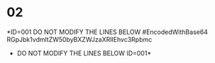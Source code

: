 # 02

*ID=001 DO NOT MODIFY THE LINES BELOW
#EncodedWithBase64
RGpJbk1vdmltZW50byBXZWJzaXRlIEhvc3Rpbmc
* DO NOT MODIFY THE LINES BELOW ID=001*
